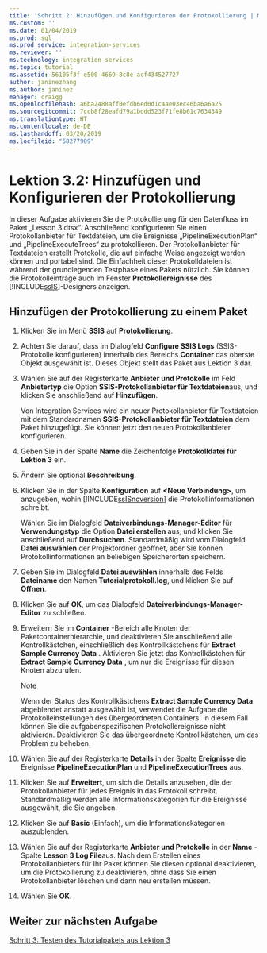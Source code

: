 ```yaml
---
title: 'Schritt 2: Hinzufügen und Konfigurieren der Protokollierung | Microsoft-Dokumentation'
ms.custom: ''
ms.date: 01/04/2019
ms.prod: sql
ms.prod_service: integration-services
ms.reviewer: ''
ms.technology: integration-services
ms.topic: tutorial
ms.assetid: 56105f3f-e500-4669-8c8e-acf434527727
author: janinezhang
ms.author: janinez
manager: craigg
ms.openlocfilehash: a6ba2488aff0efdb6ed0d1c4ae03ec46ba6a6a25
ms.sourcegitcommit: 7ccb8f28eafd79a1bddd523f71fe8b61c7634349
ms.translationtype: HT
ms.contentlocale: de-DE
ms.lasthandoff: 03/20/2019
ms.locfileid: "58277909"
---
```

# <a name="lesson-3-2-add-and-configure-logging"></a>Lektion 3.2: Hinzufügen und Konfigurieren der Protokollierung

In dieser Aufgabe aktivieren Sie die Protokollierung für den Datenfluss im Paket „Lesson 3.dtsx“. Anschließend konfigurieren Sie einen Protokollanbieter für Textdateien, um die Ereignisse „PipelineExecutionPlan“ und „PipelineExecuteTrees“ zu protokollieren. Der Protokollanbieter für Textdateien erstellt Protokolle, die auf einfache Weise angezeigt werden können und portabel sind. Die Einfachheit dieser Protokolldateien ist während der grundlegenden Testphase eines Pakets nützlich. Sie können die Protokolleinträge auch im Fenster **Protokollereignisse** des [!INCLUDE[ssIS](../includes/ssis-md.md)]-Designers anzeigen.  
  
## <a name="add-logging-to-the-package"></a>Hinzufügen der Protokollierung zu einem Paket  
  
1.  Klicken Sie im Menü **SSIS** auf **Protokollierung**.  
  
2.  Achten Sie darauf, dass im Dialogfeld **Configure SSIS Logs** (SSIS-Protokolle konfigurieren) innerhalb des Bereichs **Container** das oberste Objekt ausgewählt ist. Dieses Objekt stellt das Paket aus Lektion 3 dar.
  
3.  Wählen Sie auf der Registerkarte **Anbieter und Protokolle** im Feld **Anbietertyp** die Option **SSIS-Protokollanbieter für Textdateien**aus, und klicken Sie anschließend auf **Hinzufügen**.  
  
    Von Integration Services wird ein neuer Protokollanbieter für Textdateien mit dem Standardnamen **SSIS-Protokollanbieter für Textdateien** dem Paket hinzugefügt. Sie können jetzt den neuen Protokollanbieter konfigurieren.  
  
4.  Geben Sie in der Spalte **Name** die Zeichenfolge **Protokolldatei für Lektion 3** ein.  
  
5.  Ändern Sie optional **Beschreibung**.  
  
6.  Klicken Sie in der Spalte **Konfiguration** auf **\<Neue Verbindung>**, um anzugeben, wohin [!INCLUDE[ssISnoversion](../includes/ssisnoversion-md.md)] die Protokollinformationen schreibt.  
  
    Wählen Sie im Dialogfeld **Dateiverbindungs-Manager-Editor** für **Verwendungstyp** die Option **Datei erstellen** aus, und klicken Sie anschließend auf **Durchsuchen**. Standardmäßig wird vom Dialogfeld **Datei auswählen** der Projektordner geöffnet, aber Sie können Protokollinformationen an beliebigen Speicherorten speichern.  
  
7.  Geben Sie im Dialogfeld **Datei auswählen** innerhalb des Felds **Dateiname** den Namen **Tutorialprotokoll.log**, und klicken Sie auf **Öffnen**.
  
8.  Klicken Sie auf **OK**, um das Dialogfeld **Dateiverbindungs-Manager-Editor** zu schließen.  
  
9. Erweitern Sie im **Container** -Bereich alle Knoten der Paketcontainerhierarchie, und deaktivieren Sie anschließend alle Kontrollkästchen, einschließlich des Kontrollkästchens für **Extract Sample Currency Data** . Aktivieren Sie jetzt das Kontrollkästchen für **Extract Sample Currency Data** , um nur die Ereignisse für diesen Knoten abzurufen.  
  
    > [!NOTE]  
    > Wenn der Status des Kontrollkästchens **Extract Sample Currency Data** abgeblendet anstatt ausgewählt ist, verwendet die Aufgabe die Protokolleinstellungen des übergeordneten Containers. In diesem Fall können Sie die aufgabenspezifischen Protokollereignisse nicht aktivieren. Deaktivieren Sie das übergeordnete Kontrollkästchen, um das Problem zu beheben.
  
10. Wählen Sie auf der Registerkarte **Details** in der Spalte **Ereignisse** die Ereignisse **PipelineExecutionPlan** und **PipelineExecutionTrees** aus.  
  
11. Klicken Sie auf **Erweitert**, um sich die Details anzusehen, die der Protokollanbieter für jedes Ereignis in das Protokoll schreibt. Standardmäßig werden alle Informationskategorien für die Ereignisse ausgewählt, die Sie angeben.  
  
12. Klicken Sie auf **Basic** (Einfach), um die Informationskategorien auszublenden.  
  
13. Wählen Sie auf der Registerkarte **Anbieter und Protokolle** in der **Name** -Spalte **Lesson 3 Log File**aus. Nach dem Erstellen eines Protokollanbieters für Ihr Paket können Sie diesen optional deaktivieren, um die Protokollierung zu deaktivieren, ohne dass Sie einen Protokollanbieter löschen und dann neu erstellen müssen.  
  
14. Wählen Sie **OK**.  
  
## <a name="go-to-next-task"></a>Weiter zur nächsten Aufgabe  
[Schritt 3: Testen des Tutorialpakets aus Lektion 3](../integration-services/lesson-3-3-testing-the-lesson-3-tutorial-package.md)  
  
